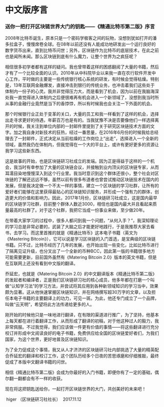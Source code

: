 # 中文版序言

### 送你一把打开区块链世界大门的钥匙——《精通比特币第二版》序言

2008年比特币诞生，原本只是一个密码学极客之间的玩物，没想到犹如打开的潘多拉盒子，慢慢席卷全球。在08年以前还没有人能成功地研发出一个运行良好的数字货币出来，直到比特币问世；另外，区块链作为比特币的底层技术，在此之前也是闻所未闻。那么区块链到底有什么魔力，让整个世界为之疯狂呢？

相信很多初学者都有这样的疑问。我也曾带着这样的困惑翻阅了大量的书籍，然后才有了一个比较全面的认识。2010年从中科院毕业以来我一直在农行软件开发中心工作，平时做的主要是一些传统银行核心系统的研发，有时候会觉得枯燥。特别是，13年互联网金融爆发，直接冲击到银行的传统业务，也冲击着我们这些处于体制内一份子的心灵。我并非觉得压力大，而是看到了机会，因为以前在我脑海深处我一直觉得进入体制内之后便很难再有机会进入一个新领域了，没想到我当时所从事的金融行业竟然是当下的香饽饽，所以有时候我也会关注一下外面的机会。

那个时候银行业正处于变革的关口，大量的员工和我一样看到了这样的机会，选择出走寻求更好的待遇，年薪百万也是有的。当我犹豫不决是否要像他们一样选择离开的时候，我关注到单位内部的一封邮件里提到了关于研究区块链技术方面的文字。加之我自身对新技术的狂热，经过一番思量，在2016年6月份的时候我给总经理去了一封邮件，正式决定从当前枯燥的工作岗位上“出走”，选择进入一个全新的领域，虽然我仍在体制内，但我觉得在一个大的平台上，或许有更好更多的资源让我学习这些新东西。

这是故事的开始，也是区块链研习社成立的发端。因为正是得益于这样的一个机会，我当时有幸参加了大量的区块链会议，并接触到业内顶尖的区块链专家，从而耳濡目染地慢慢深入到这个行业里。我当时意识到这个群体还很小，整个社会对区块链的了解还远远不够，虽然以前有很多布道者也曾尝试推动区块链技术在国内的发展，但是我决定做一个不太一样的事情，建立一个区块链的学习社群，让所有的爱好者们能够在这里获得最贴心的区块链知识服务，并形成一个强有力的群体，创造更大的价值和影响力。因此，2017年1月份，区块链研习社成立，这是国内最早的区块链学习社群，目前整个群体人数近3000，相信也是国内最大并且看起来质量最高的社群了。对于这个社群，我把它当成一份事业来做，至少做20年。

在带着大家学习的过程中，很多人都问到我一个问题，“从何入手？”，我深知理论的学习总是非常必要的，武装了大脑之后才能更好地践行，于是我推荐大家去看书，去学习。而这里首推的就是《精通比特币》这本电子书籍（英文为《Mastering Bitcoin》），它可以说是学习区块链的入门首选，是宝典级的区块链书籍。只不过，比特币经历了几年的发展，也开始出现一些变化，比如比特币进行了隔离见证升级，也分叉出了一个全新的币种BCC，因此第一版的书籍很多地方可能需要更新，目前国外虽然有《Matering Bitcoin 2.0》版本的英文书籍，但是在互联网上还没有看到中文版的翻译。

乔延宏，也就是《Matering Bitcoin 2.0》的中文翻译版本《精通比特币第二版》的发起者和编译者，正是我们区块链研习社的核心成员，他多年都在打磨一个叫做“认知学习法”的学习方法，并尝试将其应用到各种新领域知识的学习当中，效果颇为显著。这从他快速掌握区块链知识，并在网络撰写超30万字的文章，以及担任本电子书籍的主要翻译上的功力，可见一斑。为此，他还专门成立了一个品牌，叫做“云天明”，希望将此方法传递给更多的人。

刚开始的时候他只是一味地进行翻译，在有限的渠道进行推广，为了坚持，他基本上每天都在进行着翻译工作，从而形成了翻译的初稿，对于他这种过人的毅力，我非常佩服。不过我觉得，我们应该做一件更有价值的事情——将这些翻译进行充分校订并形成中文阅读良好的电子书籍，免费供应给全国的区块链爱好者们，为我们国家，为这个世界，更好地普及区块链知识。

为了全力促成这个事情，我又从人才济济的区块链研习社内部挑选了大量的精英配合乔延宏的翻译和校订工作，这个团队历经多个日夜的苦思琢磨和仔细推敲，最终促成了本版中文翻译书籍的问世。

相信《精通比特币第二版》会成为你最好的入门书籍，即便你有了一定的基础，偶尔翻一翻都会有不一样的收获。

现在将这把钥匙送给你，一起打开区块链世界的大门，共创美好的未来吧！

​                                                                                                    higer （区块链研习社社长）
​                                                                                                                                                                                                                                                         2017.11.12

